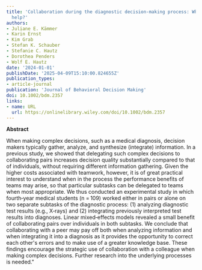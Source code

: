 ```yaml
---
title: 'Collaboration during the diagnostic decision‐making process: When does it
  help?'
authors:
- Juliane E. Kämmer
- Karin Ernst
- Kim Grab
- Stefan K. Schauber
- Stefanie C. Hautz
- Dorothea Penders
- Wolf E. Hautz
date: '2024-01-01'
publishDate: '2025-04-09T15:10:00.824655Z'
publication_types:
- article-journal
publication: 'Journal of Behavioral Decision Making'
doi: 10.1002/bdm.2357
links:
- name: URL
  url: https://onlinelibrary.wiley.com/doi/10.1002/bdm.2357
---
```

**Abstract**

When making complex decisions, such as a medical diagnosis, decision makers typically gather, analyze, and synthesize (integrate) information. In a previous study, we showed that delegating such complex decisions to collaborating pairs increases decision quality substantially compared to that of individuals, without requiring different information gathering. Given the higher costs associated with teamwork, however, it is of great practical interest to understand when in the process the performance benefits of teams may arise, so that particular subtasks can be delegated to teams when most appropriate. We thus conducted an experimental study in which fourth‐year medical students (n = 109) worked either in pairs or alone on two separate subtasks of the diagnostic process: (1) analyzing diagnostic test results (e.g., X‐rays) and (2) integrating previously interpreted test results into diagnoses. Linear mixed‐effects models revealed a small benefit of collaborating pairs over individuals in both subtasks. We conclude that collaborating with a peer may pay off both when analyzing information and when integrating it into a diagnosis as it provides the opportunity to correct each other's errors and to make use of a greater knowledge base. These findings encourage the strategic use of collaboration with a colleague when making complex decisions. Further research into the underlying processes is needed."
